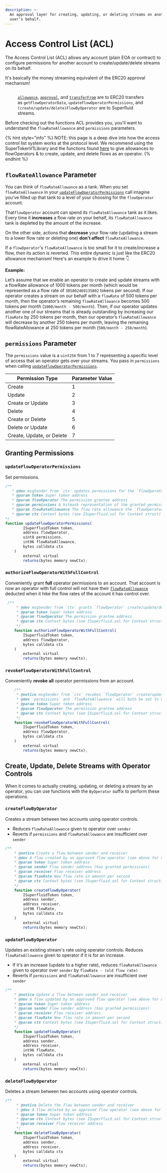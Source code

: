 ```yaml
---
description: >-
  An approval layer for creating, updating, or deleting streams on another
  user’s behalf.
---
```


# Access Control List (ACL)

The Access Control List (ACL) allows any account (plain EOA or contract) to configure permissions for another account to create/update/delete streams on its behalf.&#x20;

It's basically the money streaming equivalent of the ERC20 approval mechanism!

<figure><img src="../../../.gitbook/assets/image (9) (2).png" alt=""><figcaption><p><a href="https://docs.openzeppelin.com/contracts/2.x/api/token/erc20#IERC20-allowance-address-address-"><code>allowance</code></a>, <a href="https://docs.openzeppelin.com/contracts/2.x/api/token/erc20#IERC20-approve-address-uint256-"><code>approval</code></a>, and <a href="https://docs.openzeppelin.com/contracts/2.x/api/token/erc20#IERC20-transferFrom-address-address-uint256-"><code>transferFrom</code></a> are to ERC20 transfers as <code>getFlowOperatorData</code>, <code>updateFlowOperatorPermissions</code>, and <code>(create/update/delete)FlowByOperator</code> are to Superfluid streams.</p></figcaption></figure>

Before checking out the functions ACL provides you, you'll want to understand the `flowRateAllowance` and `permissions` parameters.

{% hint style="info" %}
NOTE: this page is a deep dive into how the access control list system works at the protocol level. We recommend using the SuperTokenV1Library and the functions found [here](http://127.0.0.1:5000/o/-MKEeXlqDp8Or6mOgLxr/s/-MKEcOOf\_qoYMObicyRu/) to give allowances to flowOperators & to create, update, and delete flows as an operator.
{% endhint %}

## `flowRateAllowance` Parameter

You can think of `flowRateAllowance` as a tank. When you set `flowRateAllowance` in your [`updateFlowOperatorPermissions`](./#updateflowoperatorpermissions) call imagine you've filled up that tank to a level of your choosing for the `flowOperator` account.

That`flowOperator` account can spend its `flowRateAllowance` tank as it likes. Every time it **increases** a flow rate on your behalf, its `flowRateAllowance` tank is depleted by the amount of the increase.&#x20;

On the other side, actions that **decrease** your flow rate (updating a stream to a lower flow rate or deleting one) **don't affect** `flowRateAllowance`.&#x20;

If a `flowOperator`'s `flowRateAllowance` is too small for it to create/increase a flow, then its action is reverted. This entire dynamic is just like the ERC20 allowance mechanism! Here's an example to drive it home 👇

**Example:**

Let’s assume that we enable an operator to create and update streams with a flowRate allowance of 1000 tokens per month (which would be represented as a flow rate of `385802469135802` tokens per second). If our operator creates a stream on our behalf with a `flowRate` of 500 tokens per month, then the operator’s remaining `flowRateAllowance` becomes 500 tokens per month (`1000/month - 500/month`). Then, if our operator updates another one of our streams that is already outstanding by increasing our `flowRate` by 250 tokens per month, then our operator’s `flowRateAllowance` will decrease by another 250 tokens per month, leaving the remaining flowRateAllowance at 250 tokens per month (`500/month - 250/month`).

## `permissions` Parameter

The `permissions` value is a `uint256` from 1 to 7 representing a specific level of access that an operator gets over your streams. You pass in `permissions` when calling [`updateFlowOperatorPermissions`](./#updateflowoperatorpermissions).

| Permission Type           | Parameter Value |
| ------------------------- | --------------- |
| Create                    | 1               |
| Update                    | 2               |
| Create or Update          | 3               |
| Delete                    | 4               |
| Create or Delete          | 5               |
| Delete or Update          | 6               |
| Create, Update, or Delete | 7               |

## Granting Permissions

### `updateFlowOperatorPermissions`

Set permissions.&#x20;

```jsx
/**
   * @dev msgSender from `ctx` updates permissions for the `flowOperator` with `flowRateAllowance`
   * @param token Super token address
   * @param flowOperator The permission grantee address
   * @param permissions A bitmask representation of the granted permissions
   * @param flowRateAllowance The flow rate allowance the `flowOperator` is granted (only goes down)
   * @param ctx Context bytes (see ISuperfluid.sol for Context struct)
*/
function updateFlowOperatorPermissions(
        ISuperfluidToken token,
        address flowOperator,
        uint8 permissions,
        int96 flowRateAllowance,
        bytes calldata ctx
    ) 
        external virtual
        returns(bytes memory newCtx);
```

### `authorizeFlowOperatorWithFullControl`

Conveniently grant **full** operator permissions to an account. That account is now an operator with full control will not have their [`flowRateAllowance`](./#flowrateallowance-parameter) deducted when it hike the flow rates of the account it has control over.

```jsx
 /**
     * @dev msgSender from `ctx` grants `flowOperator` create/update/delete permissions with flowRateAllowance as type(int96).max
     * @param token Super token address
     * @param flowOperator The permission grantee address
     * @param ctx Context bytes (see ISuperfluid.sol for Context struct)
     */
    function authorizeFlowOperatorWithFullControl(
        ISuperfluidToken token,
        address flowOperator,
        bytes calldata ctx
    )
        external virtual
        returns(bytes memory newCtx); 
```

### `revokeFlowOperatorWithFullControl`&#x20;

Conveniently **revoke all** operator permissions from an account.

```jsx
    /**
     * @notice msgSender from `ctx` revokes `flowOperator` create/update/delete permissions
     * @dev `permissions` and `flowRateAllowance` will both be set to 0
     * @param token Super token address
     * @param flowOperator The permission grantee address
     * @param ctx Context bytes (see ISuperfluid.sol for Context struct)
     */
    function revokeFlowOperatorWithFullControl(
        ISuperfluidToken token,
        address flowOperator,
        bytes calldata ctx
    )
        external virtual
        returns(bytes memory newCtx);
```

## Create, Update, Delete Streams with Operator Controls

When it comes to actually creating, updating, or deleting a stream by an operator, you can use functions with the `ByOperator` suffix to perform these operations.

### `createFlowByOperator`

Creates a stream between two accounts using operator controls.&#x20;

* Reduces `flowRateAllowance` given to operator over `sender`
* Reverts if `permissions` and `flowRateAllowance` are insufficient over `sender`

```jsx
/**
    * @notice Create a flow between sender and receiver
    * @dev A flow created by an approved flow operator (see above for details on callbacks)
    * @param token Super token address
    * @param sender Flow sender address (has granted permissions)
    * @param receiver Flow receiver address
    * @param flowRate New flow rate in amount per second
    * @param ctx Context bytes (see ISuperfluid.sol for Context struct)
    */
    function createFlowByOperator(
        ISuperfluidToken token,
        address sender,
        address receiver,
        int96 flowRate,
        bytes calldata ctx
    )
        external virtual
        returns(bytes memory newCtx);
```

### `updateFlowByOperator`

Updates an existing stream's rate using operator controls. Reduces `flowRateAllowance` given to operator if it is for an increase.

* If it's an increase (update to a higher rate), reduces `flowRateAllowance` given to operator over `sender` by `flowRate - (old flow rate)`
* Reverts if `permissions` and `flowRateAllowance` are insufficient over `sender`

```jsx
/**
    * @notice Update a flow between sender and receiver
    * @dev A flow updated by an approved flow operator (see above for details on callbacks)
    * @param token Super token address
    * @param sender Flow sender address (has granted permissions)
    * @param receiver Flow receiver address
    * @param flowRate New flow rate in amount per second
    * @param ctx Context bytes (see ISuperfluid.sol for Context struct)
    */
    function updateFlowByOperator(
        ISuperfluidToken token,
        address sender,
        address receiver,
        int96 flowRate,
        bytes calldata ctx
    )
        external virtual
        returns(bytes memory newCtx);
```

### `deleteFlowByOperator`

Deletes a stream between two accounts using operator controls.

```jsx
/**
     * @notice Delete the flow between sender and receiver
     * @dev A flow deleted by an approved flow operator (see above for details on callbacks)
     * @param token Super token address
     * @param ctx Context bytes (see ISuperfluid.sol for Context struct)
     * @param receiver Flow receiver address
     */
    function deleteFlowByOperator(
        ISuperfluidToken token,
        address sender,
        address receiver,
        bytes calldata ctx
    )
        external virtual
        returns(bytes memory newCtx);
```
